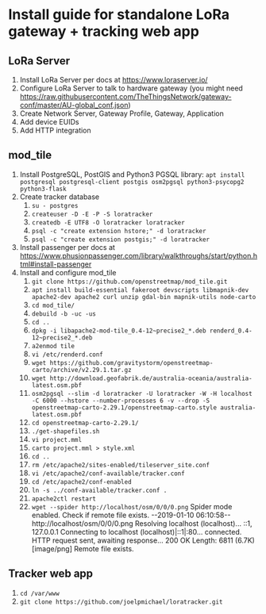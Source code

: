 # Install guide for standalone LoRa gateway + tracking web app

## LoRa Server
1. Install LoRa Server per docs at https://www.loraserver.io/
1. Configure LoRa Server to talk to hardware gateway (you might need https://raw.githubusercontent.com/TheThingsNetwork/gateway-conf/master/AU-global_conf.json)
1. Create Network Server, Gateway Profile, Gateway, Application
1. Add device EUIDs
1. Add HTTP integration

## mod_tile
1. Install PostgreSQL, PostGIS and Python3 PGSQL library: `apt install postgresql postgresql-client postgis osm2pgsql python3-psycopg2 python3-flask`
1. Create tracker database
    1. `su - postgres`
    1. `createuser -D -E -P -S loratracker`
    1. `createdb -E UTF8 -O loratracker loratracker`
    1. `psql -c "create extension hstore;" -d loratracker`
    1. `psql -c "create extension postgis;" -d loratracker`
1. Install passenger per docs at https://www.phusionpassenger.com/library/walkthroughs/start/python.html#install-passenger
1. Install and configure mod_tile
    1. `git clone https://github.com/openstreetmap/mod_tile.git`
    1. `apt install build-essential fakeroot devscripts libmapnik-dev apache2-dev apache2 curl unzip gdal-bin mapnik-utils node-carto`
    1. `cd mod_tile/`
    1. `debuild -b -uc -us`
    1. `cd ..`
    1. `dpkg -i libapache2-mod-tile_0.4-12~precise2_*.deb renderd_0.4-12~precise2_*.deb`
    1. `a2enmod tile`
    1. `vi /etc/renderd.conf`
    1. `wget https://github.com/gravitystorm/openstreetmap-carto/archive/v2.29.1.tar.gz`
    1. `wget http://download.geofabrik.de/australia-oceania/australia-latest.osm.pbf`
    1. `osm2pgsql --slim -d loratracker -U loratracker -W -H localhost -C 6000 --hstore --number-processes 6 -v --drop -S openstreetmap-carto-2.29.1/openstreetmap-carto.style australia-latest.osm.pbf`
    1. `cd openstreetmap-carto-2.29.1/`
    1. `./get-shapefiles.sh`
    1. `vi project.mml`
    1. `carto project.mml > style.xml`
    1. `cd ..`
    1. `rm /etc/apache2/sites-enabled/tileserver_site.conf`
    1. `vi /etc/apache2/conf-available/tracker.conf`
    1. `cd /etc/apache2/conf-enabled`
    1. `ln -s ../conf-available/tracker.conf .`
    1. `apache2ctl restart`
    1. `wget --spider http://localhost/osm/0/0/0.png`
            Spider mode enabled. Check if remote file exists.
            --2019-01-10 06:10:58--  http://localhost/osm/0/0/0.png
            Resolving localhost (localhost)... ::1, 127.0.0.1
            Connecting to localhost (localhost)|::1|:80... connected.
            HTTP request sent, awaiting response... 200 OK
            Length: 6811 (6.7K) [image/png]
            Remote file exists.
## Tracker web app
1. `cd /var/www`
1. `git clone https://github.com/joelpmichael/loratracker.git`